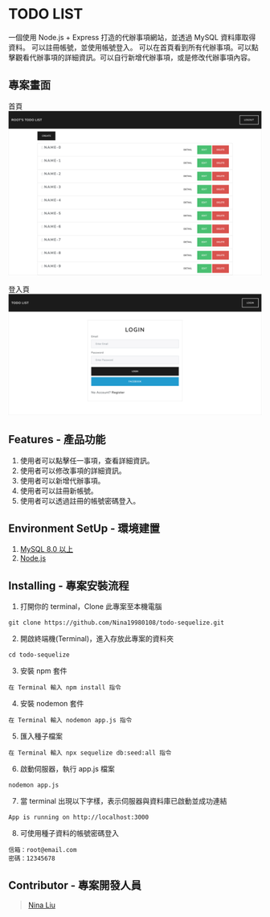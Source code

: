 # TODO LIST

一個使用 Node.js + Express 打造的代辦事項網站，並透過 MySQL 資料庫取得資料。
可以註冊帳號，並使用帳號登入。
可以在首頁看到所有代辦事項。可以點擊觀看代辦事項的詳細資訊。可以自行新增代辦事項，或是修改代辦事項內容。

## 專案畫面

首頁
![image](https://github.com/Nina19980108/todo-sequelize/blob/master/public/img/mainPage.png)

登入頁
![image](https://github.com/Nina19980108/todo-sequelize/blob/master/public/img/loginPage.png)

## Features - 產品功能

1. 使用者可以點擊任一事項，查看詳細資訊。
2. 使用者可以修改事項的詳細資訊。
3. 使用者可以新增代辦事項。
4. 使用者可以註冊新帳號。
5. 使用者可以透過註冊的帳號密碼登入。

## Environment SetUp - 環境建置

1. [MySQL 8.0 以上](https://dev.mysql.com/downloads/mysql/)
2. [Node.js](https://nodejs.org/en/)

## Installing - 專案安裝流程

1. 打開你的 terminal，Clone 此專案至本機電腦

```
git clone https://github.com/Nina19980108/todo-sequelize.git
```

2. 開啟終端機(Terminal)，進入存放此專案的資料夾

```
cd todo-sequelize
```

3. 安裝 npm 套件

```
在 Terminal 輸入 npm install 指令
```

4. 安裝 nodemon 套件

```
在 Terminal 輸入 nodemon app.js 指令
```

5. 匯入種子檔案

```
在 Terminal 輸入 npx sequelize db:seed:all 指令

```

6. 啟動伺服器，執行 app.js 檔案

```
nodemon app.js
```

7. 當 terminal 出現以下字樣，表示伺服器與資料庫已啟動並成功連結

```
App is running on http://localhost:3000
```

8. 可使用種子資料的帳號密碼登入

```
信箱：root@email.com
密碼：12345678
```

## Contributor - 專案開發人員

> [Nina Liu](https://github.com/Nina19980108)
